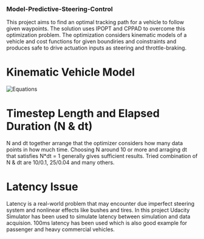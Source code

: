 ### Model-Predictive-Steering-Control

This project aims to find an optimal tracking path for a vehicle to follow given waypoints. The solution uses IPOPT and CPPAD to overcome this optimization problem. The optimization considers kinematic models of a vehicle and cost functions for given boundiries and coinstraints and produces safe to drive actuation inputs as steering and throttle-braking. 


[//]: # (Image References)

[image1]: ./camera_cal/calibration1.jpg "Equations"


# Kinematic Vehicle Model

![Equations][image1]

# Timestep Length and Elapsed Duration (N & dt)

N and dt together arrange that the optimizer considers how many data points in how much time. Choosing N around 10 or more and arraging dt that satisfies N*dt = 1 generally gives sufficient results. Tried combination of N & dt are 10/0.1, 25/0.04 and many others.

# Latency Issue

Latency is a real-world problem that may encounter due imperfect steering system and nonlinear effects like bushes and tires. In this project Udacity Simulator has been used to simulate latency between simulation and data acquision. 100ms latency has been used which is also good example for passenger and heavy commercial vehicles.  
